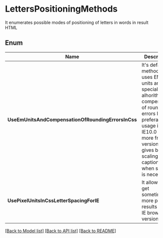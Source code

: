 ﻿
# LettersPositioningMethods
It enumerates possible modes of positioning of letters in words in result HTML
            

## Enum
 Name | Description
------------ | ------------
**UseEmUnitsAndCompensationOfRoundingErrorsInCss** | It's default method. It uses EM-units and special alhorithm of compensation of rounding errors It's preferable for usage in IE10.0 and more fresh versions and gives better scaling of captions when scaling is necessary
**UsePixelUnitsInCssLetterSpacingForIE** | It allows to get sometimes more precise results in old IE browser versions


[[Back to Model list]](../README.md#documentation-for-models) [[Back to API list]](../README.md#documentation-for-api-endpoints) [[Back to README]](../README.md)



